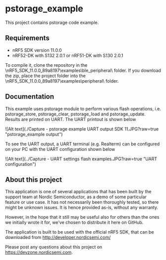 pstorage_example
==================

This project contains pstorage code example.
 
Requirements
------------
- nRF5 SDK version 11.0.0
- nRF52-DK with S132 2.0.1 or nRF51-DK with S130 2.0.1

To compile it, clone the repository in the \nRF5_SDK_11.0.0_89a8197\examples\ble_peripheral\ folder.  If you download the zip, place the project folder into the \nRF5_SDK_11.0.0_89a8197\examples\peripheral\ folder.

Documentation
-----------------  
This example uses pstorage module to perform various flash operations, i.e. pstorage_store, pstorage_clear, pstorage_load and pstorage_update. Results are printed on UART. The UART printout is shown below

![Alt text](./Capture - pstorage example UART output SDK 11.JPG?raw=true "pstorage_example output")

To see the UART output, a UART terminal (e.g. Realterm) can be configured on your PC with the UART configuration shown below

![Alt text](../Capture - UART settings flash examples.JPG?raw=true "UART configuration")

About this project
------------------
This application is one of several applications that has been built by the support team at Nordic Semiconductor, as a demo of some particular feature or use case. It has not necessarily been thoroughly tested, so there might be unknown issues. It is hence provided as-is, without any warranty. 

However, in the hope that it still may be useful also for others than the ones we initially wrote it for, we've chosen to distribute it here on GitHub. 

The application is built to be used with the official nRF5 SDK, that can be downloaded from http://developer.nordicsemi.com/

Please post any questions about this project on https://devzone.nordicsemi.com.
